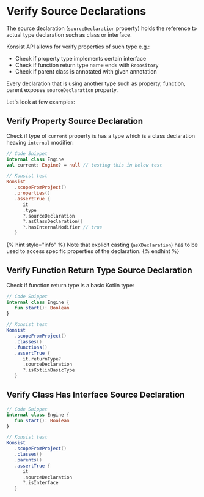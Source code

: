 # Verify Source Declarations

The source declaration (`sourceDeclaration` property) holds the reference to actual type declaration such as class or interface.

Konsist API allows for verify properties of such type e.g.:

* Check if property type implements certain interface
* Check if function return type name ends with `Repository`
* Check if parent class is annotated with given annotation

Every declaration that is using another type such as property, function, parent exposes `sourceDeclaration` property.

Let's look at few examples:

## Verify Property Source Declaration

Check if type of `current` property is has a type which is a class declaration heaving `internal` modifier:

```kotlin
// Code Snippet
internal class Engine
val current: Engine? = null // testing this in below test

// Konsist test
Konsist
   .scopeFromProject()
   .properties()
   .assertTrue {
      it
      .type
      ?.sourceDeclaration
      ?.asClassDeclaration()
      ?.hasInternalModifier // true
   }

```

{% hint style="info" %}
Note that explicit casting (`asXDeclaration`) has to be used to access specific properties of the declaration.
{% endhint %}

## Verify Function Return Type Source Declaration

Check if function return type is a basic Kotlin type:

```kotlin
// Code Snippet
internal class Engine {
   fun start(): Boolean
}

// Konsist test
Konsist
   .scopeFromProject()
   .classes()
   .functions()
   .assertTrue {
      it.returnType?
      .sourceDeclaration
      ?.isKotlinBasicType
   }
```

## Verify Class Has Interface Source Declaration

```kotlin
// Code Snippet
internal class Engine {
   fun start(): Boolean
}

// Konsist test
Konsist
   .scopeFromProject()
   .classes()
   .parents()
   .assertTrue {
      it
      .sourceDeclaration
      ?.isInterface
   }
```

